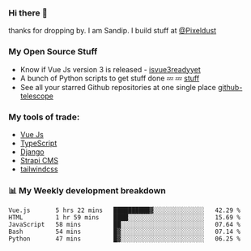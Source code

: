 ### Hi there 👋

thanks for dropping by.
I am Sandip. I build stuff at [@Pixeldust](github.com/pixeldust-in/)

###  **My Open Source Stuff**

 - Know if Vue Js version 3 is released -  [isvue3readyyet](https://github.com/sandiprb/isvue3readyyet)
 - A bunch of Python scripts to get stuff done 💤 💤 [stuff](https://github.com/sandiprb/stuff)
 - See all your starred Github repositories at one single place [github-telescope](https://github.com/sandiprb/github-telescope)



###  **My tools of trade:**
 - [Vue Js](https://github.com/vuejs/vue/)
 - [TypeScript](https://github.com/microsoft/TypeScript)
 - [Django](github.com/django/django)
 - [Strapi CMS](github.com/strapi/strapi)
 - [tailwindcss](https://github.com/tailwindlabs/tailwindcss)


###  📊 **My Weekly development breakdown**
<!--START_SECTION:waka-->
```text
Vue.js       5 hrs 22 mins   ██████████▓░░░░░░░░░░░░░░   42.29 % 
HTML         1 hr 59 mins    ████░░░░░░░░░░░░░░░░░░░░░   15.69 % 
JavaScript   58 mins         ██░░░░░░░░░░░░░░░░░░░░░░░   07.64 % 
Bash         54 mins         █▓░░░░░░░░░░░░░░░░░░░░░░░   07.14 % 
Python       47 mins         █▓░░░░░░░░░░░░░░░░░░░░░░░   06.25 % 
```
<!--END_SECTION:waka-->
